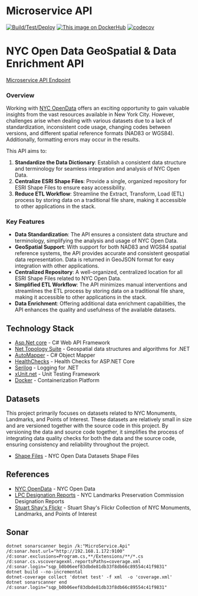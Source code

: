 # Microservice API

[![Build/Test/Deploy](https://github.com/stuartshay/MicroService/actions/workflows/actions.yml/badge.svg)](https://github.com/stuartshay/MicroService/actions/workflows/actions.yml) [![This image on DockerHub](https://img.shields.io/docker/pulls/stuartshay/microservice-api.svg)](https://hub.docker.com/r/stuartshay/microservice-api/) [![codecov](https://codecov.io/gh/stuartshay/MicroService/branch/master/graph/badge.svg?token=bMKXJXK0Q3)](https://codecov.io/gh/stuartshay/MicroService)

# NYC Open Data GeoSpatial & Data Enrichment API

[Microservice API Endpoint](https://microservice-api-w6zlqlyoma-uk.a.run.app/)

### Overview

Working with [NYC OpenData](https://opendata.cityofnewyork.us/) offers an exciting opportunity to gain valuable insights from the vast resources available in New York City. However, challenges arise when dealing with various datasets due to a lack of standardization, inconsistent code usage, changing codes between versions, and different spatial reference formats (NAD83 or WGS84). Additionally, formatting errors may occur in the results.

This API aims to:

1. **Standardize the Data Dictionary**: Establish a consistent data structure and terminology for seamless integration and analysis of NYC Open Data.
2. **Centralize ESRI Shape Files**: Provide a single, organized repository for ESRI Shape Files to ensure easy accessibility.
3. **Reduce ETL Workflow**: Streamline the Extract, Transform, Load (ETL) process by storing data on a traditional file share, making it accessible to other applications in the stack.

### Key Features

- **Data Standardization**: The API ensures a consistent data structure and terminology, simplifying the analysis and usage of NYC Open Data.
- **GeoSpatial Support**: With support for both NAD83 and WGS84 spatial reference systems, the API provides accurate and consistent geospatial data representation. Data is returned in GeoJSON format for easy integration with other applications.
- **Centralized Repository**: A well-organized, centralized location for all ESRI Shape Files related to NYC Open Data.
- **Simplified ETL Workflow**: The API minimizes manual interventions and streamlines the ETL process by storing data on a traditional file share, making it accessible to other applications in the stack.
- **Data Enrichment**: Offering additional data enrichment capabilities, the API enhances the quality and usefulness of the available datasets.

## Technology Stack

- [Asp.Net core](https://docs.microsoft.com/en-us/aspnet/core/) - C# Web API Framework
- [Net Topology Suite](https://github.com/NetTopologySuite/NetTopologySuite) - Geospatial data structures and algorithms for .NET
- [AutoMapper](https://automapper.org/) - C# Object Mapper
- [HealthChecks](https://github.com/Xabaril/AspNetCore.Diagnostics.HealthChecks) - Health Checks for ASP.NET Core
- [Serilog](https://serilog.net/) - Logging for .NET
- [xUnit.net](https://xunit.net/) - Unit Testing Framework
- [Docker](https://www.docker.com/) - Containerization Platform

## Datasets

This project primarily focuses on datasets related to NYC Monuments, Landmarks, and Points of Interest. These datasets are relatively small in size and are versioned together with the source code in this project. By versioning the data and source code together, it simplifies the process of integrating data quality checks for both the data and the source code, ensuring consistency and reliability throughout the project.

- [Shape Files](/files) - NYC Open Data Datasets Shape Files

## References

- [NYC OpenData](https://opendata.cityofnewyork.us/) - NYC Open Data
- [LPC Designation Reports](https://www.nyc.gov/site/lpc/designations/designation-reports.page) - NYC Landmarks Preservation Commission Designation Reports
- [Stuart Shay's Flickr](https://www.flickr.com/photos/stuartshay) - Stuart Shay's Flickr Collection of NYC Monuments, Landmarks, and Points of Interest

## Sonar

```
dotnet sonarscanner begin /k:"MicroService.Api" /d:sonar.host.url="http://192.168.1.172:9100" /d:sonar.exclusions=Program.cs,**/Extensions/**/*.cs  /d:sonar.cs.vscoveragexml.reportsPaths=coverage.xml /d:sonar.login="sqp_b0b06eef83dbde81db33f8db66c89554c41f9831"
dotnet build --no-incremental
dotnet-coverage collect 'dotnet test' -f xml  -o 'coverage.xml'
dotnet sonarscanner end /d:sonar.login="sqp_b0b06eef83dbde81db33f8db66c89554c41f9831"
```
